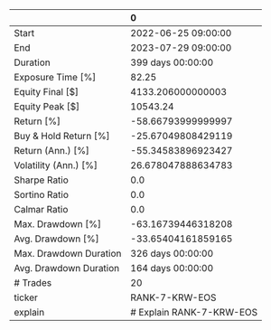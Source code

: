 |                        | 0                        |
|:-----------------------|:-------------------------|
| Start                  | 2022-06-25 09:00:00      |
| End                    | 2023-07-29 09:00:00      |
| Duration               | 399 days 00:00:00        |
| Exposure Time [%]      | 82.25                    |
| Equity Final [$]       | 4133.206000000003        |
| Equity Peak [$]        | 10543.24                 |
| Return [%]             | -58.66793999999997       |
| Buy & Hold Return [%]  | -25.67049808429119       |
| Return (Ann.) [%]      | -55.34583896923427       |
| Volatility (Ann.) [%]  | 26.678047888634783       |
| Sharpe Ratio           | 0.0                      |
| Sortino Ratio          | 0.0                      |
| Calmar Ratio           | 0.0                      |
| Max. Drawdown [%]      | -63.16739446318208       |
| Avg. Drawdown [%]      | -33.65404161859165       |
| Max. Drawdown Duration | 326 days 00:00:00        |
| Avg. Drawdown Duration | 164 days 00:00:00        |
| # Trades               | 20                       |
| ticker                 | RANK-7-KRW-EOS           |
| explain                | # Explain RANK-7-KRW-EOS |
